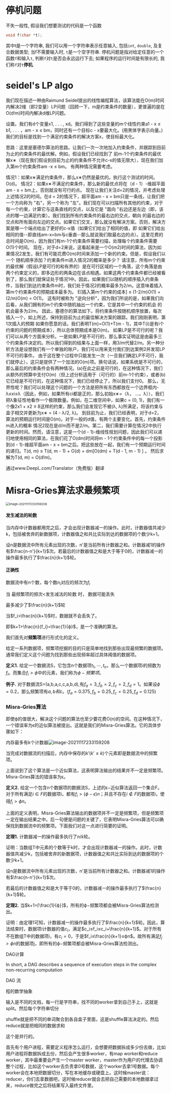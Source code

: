 # 停机问题

不失一般性, 假设我们想要测试的代码是一个函数

```cpp
void f(char *t);
```

其中t是一个字符串, 我们可以用一个字符串表示任意输入, 包括`int`, `double`, 及复合数据类型; 当f不需要输入时, `t`是一个空字符串. 停机问题是指对给定任意的一个函数`f`和输入`t`, 判断`f`对`t`是否会永远运行下去; 如果程序的运行时间是有限长的, 我们称`f`对`t`**停机**.



# seidel's LP algo

我们现在描述一种由Raimund Seidel提出的线性编程算法，该算法能在O(m)时间内解决2维（即2变量）LP问题（回顾一下，m是约束条件的数量），更普遍的是在O(d!m)时间内解决d维LP问题。

设置。我们有d个变量x1, . . . , xd。我们得到了这些变量的m个线性约束a1 - x ≤ b1, . . . ，am - x ≤ bm，同时还有一个目标c - x要最大化。(用黑体字表示向量。)我们的目标是找到一个满足约束条件的解决方案x，使目标最大化。

思路：这里是塞德尔算法的思路。让我们一次一次地加入约束条件，并跟踪到目前为止的约束条件的最优解。例如，假设我们已经找到了
前m-1个约束条件的最优解x∗（现在我们假设到目前为止的约束条件不允许c-x的值无限大），现在我们加入第m个约束条件am -x ≤ bm。
有两种情况需要考虑。

情况1：如果x∗满足约束条件，那么x∗仍然是最优的。执行这个测试的时间。O(d)。
情况2：如果x∗不满足约束条件，那么新的最优点将在（d - 1）-维超平面am - x = bm上，否则就没有可行的点。
现在让我们关注d=2的情况，并考虑处理上述情况2的时间。在d = 2的情况下，超平面am - x = bm只是一条线，让我们把一个方向称为 "右"，另一个称为 "左"。我们现在可以扫描所有其他的约束，对于每一个约束，计算它与这条直线的交点，以及它是 "面向 "右边还是左边（即，该点的哪一边满足约束）。我们找到所有约束条件的最右边的交点，朝向
的最右边的交点和所有面向左边的交点。如果它们交叉，那么就没有解决方案。否则，解决方案是哪一个端点给出了更好的c-x值（如果它们给出了相同的值，即 如果它们给出相同的值--即直线am-x=bm与c垂直--那么就说我们取最右边的点）。这里花费的总时间是O(m)，因为我们有m-1个约束条件需要扫描，处理每个约束条件需要O(1)个时间。
现在，对于d=2来说，这看起来是一个O(m2)时间的算法，因为如果情况2发生，我们有可能花费O(m)时间来添加一个新的约束。但是，假设我们以一个 随机顺序添加？约束条件m进入情况2的概率是多少？
请注意，所有m个约束的最优解（假设LP是可行的和有界的）是在可行区域的一个角落，这个角落是由两个约束定义的，即多边形的两条边在该点相遇。如果这两个约束条件都已经被看到了，那么我们就保证处于情况1中。因此，如果我们以随机的顺序插入约束条件，当我们到达约束条件m时，我们处于情况2的概率最多为2/m。这意味着插入第m个约束条件的预期成本最多为。
E[插入第m个约束的成本] ≤ (1-2/m)O(1) + (2/m)O(m) = O(1)。
这有时被称为 "逆向分析"，因为我们所说的是，如果我们向后看，从我们拥有的m个约束中随机抽出一个约束，它是其中一个约束的机会
的机会最多为2/m。
因此，塞德尔的算法如下。将约束条件按随机顺序放置，每次插入一个，如上所述，保持到目前为止的最佳解决方案的跟踪。我们刚刚表明，第1次插入的预期 如果你愿意的话，我们表明T(m)=O(1)+T(m - 1)，其中T(i)是有i个约束的问题的预期成本），所以总体预期成本是O(m)。
如果LP是不可行的呢？我们可以从两个方面来分析。一是如果LP是不可行的，那么事实证明这是由最多三个约束条件决定的。所以我们得到的结果与上面一样，用3/m代替2/m。另一种分析方法是设想我们有一个单独的账户，我们可以用来支付我们到达案例2并发现LP不可行的事件。
由于这在整个过程中只能发生一次（一旦我们确定LP不可行，我们就停止），这只是提供了一个加法的O(m)项。换句话说，如果系统是不可行的，那么最后的约束条件会有两种情况。(a)在此之前是可行的，在这种情况下，我们从额外的预算中支付O(m)（但上述分析适用于（可行的）前m-1个约束），或者(b)它已经是不可行的，在这种情况下，我们已经停止了，所以我们支付0。
那么，无界性呢？我们可以处理这个问题的一个方法是把所有东西都放在一个边界框内-λ≤xi≤λ（因此，例如，如果所有ci都是正的，那么初始x∗=（λ， ...，λ）），我们把λ象征性地看作一个极限数量。例如，在二维空间中，如果c = (0, 1)，我们有一个像2x1 + x2 ≤ 8这样的约束，那么我们会发现它不被(λ, λ)所满足，将该约束与盒子相交并更新为x∗ = (4 - λ/2, λ)。
到目前为止，我们已经表明，对于d=2，算法的预期运行时间是O(m)。对于一般的d值，有两个主要变化。首先，约束条件m进入的概率
情况2现在是d/m而不是2/m。第二，我们需要计算在情况2中执行更新的时间。然而，请注意，这是一个(d - 1)-维线性规划问题，因此我们可以递归地使用相同的算法，在我们花了O(dm)时间将m - 1个约束条件中的每一个投影到(d - 1)-维超平面am - x = bm之后。把这些放在一起，我们有一个预期运行时间的递归。T(d, m) ≤ T(d, m - 1) + O(d) + dm[O(dm) + T(d - 1, m - 1) ] 。
然后求解为T(d, m) = O(d!m)。







通过www.DeepL.com/Translator（免费版）翻译



# Misra-Gries算法求最频繁项

<img src="C:\Users\JESSICA\AppData\Roaming\Typora\typora-user-images\image-20211117233159208.png" alt="image-20211117233159208" style="zoom:67%;" />



#### 发生减法的轮数

当内存中计数器都用完之后，才会出现计数器减一的操作。此时，计数器值共减少k，包括被舍弃的新数据项，计数器值之和共比实际到达的数据项的个数少k+1。

设n是数据流中所有元素出现的次数，n'是当前所有计数器之和。计数器减1的操作有$\frac{n-n'}{k+1}$次。若最后的计数器值之和是大于等于0的，计数器减一的操作最多执行了$\frac{n}{k+1}$轮。

#### 正确性

数据流中有n个数，每个数$n_i$对应的频次为$f_i$

当 最频繁项的频次<发生减法的轮数 时， 数据可能丢失

最多减少了$\frac{n}{k+1}$轮

当$f_i>\frac{n}{k+1}$时，数据就不会丢失了。

即$k+1>\frac{n}{f_i}=\frac{1}{ϕ}$，是一个准确的算法。





我们首先对**频繁项**进行形式化的定义。

给定一系列数据项，频繁项挖掘的目的只是简单地找到那些出现最频繁的数据项。通常我们定义这个问题为找到那些出现频率超过具体阈值的数据项。

**定义1.** 给定一个数据流S，它包含n个数据项$t_1,⋯,t_n$，那么一个数据项$i$的频数为$f_i$。而集合$f_i>ϕ$中的元素，我们称为$ϕ−频繁项$。

**例子.** 对于数据流S=(a,b,a,c,c,a,b,d),有$f_a=3,f_b=2,f_c=2,f_d=1$。如果设$ϕ=0.2$，那么频繁项有$a,b和c$。($f_a=0.375,f_b=0.25,f_c=0.25,f_d=0.125$)

### Misra-Gries算法

即使ϕ的值很大，解决这个问题的算法也至少要花费O(n)的空间。在这种情况下，一个错误率为ϵ的近似算法被提出。这就是我们的Misra-Gries算法。它的具体步骤如下：

内存最多有k个计数器![image-20211117233159208](C:\Users\JESSICA\AppData\Roaming\Typora\typora-user-images\image-20211117233159208.png)



当完成对数据流的扫描后，内存中保存的$k′(k′≤k)$个元素即是数据流中的频繁项。



上面说到了这个算法是一个近似算法，这表明算法输出的结果并不一定是频繁项。Misra-Gries算法的错误率为ϵ。

**定义2.** 给定一个包含n个数据项的数据流S，上述的ϵ−近似算法返回一个集合F。对于所有满足$i∈F$的数据项i，都有$f_i>(ϕ−ϵ)n$；并且不存在$i∉F$的数据项i，使得$f_i>ϕn$。

上面的定义表明，Misra-Gries算法输出的数据项并不一定是频繁项，但是频繁项一定在输出结果之中。后一句便是问题的关键了，它表明Misra-Gries算法可以确保找到数据流中的频繁项。下面我们对这一点进行简要的证明。

**定理1.** 计数器减一的操作最多执行了$n/k$轮。

证明：当数组T中元素的个数等于k时，才会出现计数器减一的操作。此时，计数器值共减少k，包括被舍弃的新数据项，计数器值之和共比实际到达的数据项的个数少k+1。

设n是数据流中所有元素出现的次数，n'是当前所有计数器之和。计数器减1的操作有$\frac{n-n'}{k+1}$次。

若最后的计数器值之和是大于等于0的，计数器减一的操作最多执行了$\frac{n}{k+1}$轮。

**定理2.** 当$k+1=⌈\frac{1}{ϕ}⌉$，所有的ϕ−频繁项都会被Misra-Gries算法检测出。

证明：由定理1可知，计数器减一的操作最多执行了$\frac{n}{k+1}$轮。因此，算法结束时，数据项i计数器的值$c_i$，满足$c_i≤f_i≤c_i+\frac{n}{k+1}$。对于所有不在数组T中的数据项i，有$c_i=0$，于是$f_i≤\frac{n}{k+1}≤ϕn$。故所有满足$f_j>ϕn$的数据项j，即所有的ϕ−频繁项都会被Misra-Gries算法检测出。







DAG计算

In short, a DAG describes a sequence of execution steps in the complex non-recurring computation



DAG 流



程的数学抽象



输入是不同的文档，每一行是字符串，找不同的worker拿到自己手上，这就是split。然后每个字符串切分

shuffle就是把不同的单词聚合到各自盒子里面，这是shuffle算法决定的。然后reduce就是把相同的数据求和

这个是并行的。



首先有个用户进程，需要定义程序怎么运行，会想要把数据拆成多少份去做，比如用户进程将数据拆成五份，然后会产生很多worker，有map worker和reduce worker，其中最重要会产生一个master worker，master作为用户的代理去协调整个过程，比如这个worker去负责拿0号数据，这个worker去拿1号数据。每个worker会在本地把数据切分，写在本地缓存或硬盘上。这时候master说：reducer，你们去拿数据吧，这时候reducer就会去把自己需要的本地数据拿过来，reduce做完之后将结果写入最终文件里。

